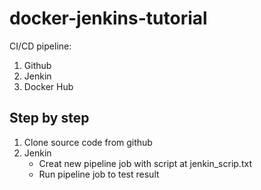 # docker-jenkins-tutorial
  CI/CD pipeline:
   1. Github
   2. Jenkin
   3. Docker Hub
## Step by step
1. Clone source code from github
2. Jenkin
   - Creat new pipeline job with script at jenkin_scrip.txt
   - Run pipeline job to test result
